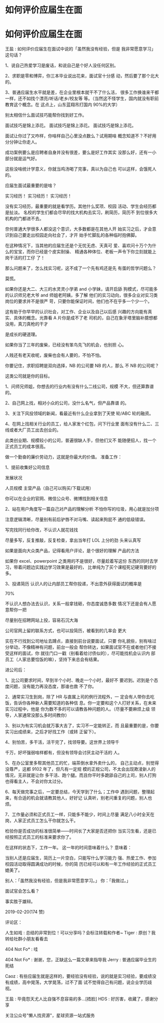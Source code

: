 # 如何评价应届生在面

# 如何评价应届生在面

王盐 : 如何评价应届生在面试中说的「虽然我没有经验，但是 我非常愿意学习」这句话？

1、说自己热爱学习是废话，和说自己是个好人没任何区别。

2、求职是零和博弈，你三本毕业说出花来，面试官十分感 动，然后要了那个北大的。

3、普通应届生水平就是差，在企业里根本就干不了什么活， 很多工作换谁来干都一样，还不如找个漂亮/听话/老乡/校友等 等。（当然这不怪学生，国内就没有职前教育这个概念。在 这点上，山东蓝翔吊打国内 90%的大学）

别太相信什么面试技巧能帮你找到好工作。

面试技巧是锦上添花。 面试技巧是锦上添花。 面试技巧是锦上添花。

面试让你过了又咋样，你啥样自己心里没点数么？试用期啥 概念知道不？不好用分分钟让你走人。

成功案例要么是应聘者自身并没有很差，要么是好工作其实 没那么好，还有一小部分就是运气好。

这些没啥统计学意义，你就当鸡汤喝了完事，真以为自己也 可以这样，会饿死人的。

应届生面试最重要的是啥？

实习经历！ 实习经历！ 实习经历！

没有实习经历，最重要的就是看学历。其他什么奖项、校园 活动、学生会经历都是扯淡。 名校的学生们都会尽早的找大机构去实习，刷简历，简历不 到位很多大机构的门都进不去。

奈何普通大学很多人都没这个意识，大多数都是在其他人开 始实习之后，才会意识到自己要走出校园走向社会了，才开 始手忙脚乱的各种临时抱佛脚。

在这种情况下，当其他的应届生还是个无忧无虑、天真可 爱、喜欢问十万个为什么的宝宝，而你已经是个皮实耐操、 精通各种体位、老板一声令下你立刻就能上岗干活的打工仔 了！

那么问题来了，怎么找实习呢，这不成了一个先有鸡还是先 有蛋的哲学问题么？

莫慌。

如果你还是大二、大三的水灵灵小学弟 and 小学妹，请开启舔 狗模式，尽可能多的认识师兄老大爷 and 师姐老阿姨，多了解 他们的实习动向，很多企业对实习类岗位的要求并不是很严 苛，只要你能保证时间，他们也不在乎多一个少一个。

这有助于你早早的认识社会，对工作、企业以及自己以后感 兴趣的方向能有真实、具体的概念。光靠看 A 片你是成不了老 司机的，自己在象牙塔里脑补臆想都没用，真刀真枪的干才

是成长的硬道理。

如果你当了三年的废柴，已经没有笨鸟先飞的机会，也别担 心。

人贱还有老天收呢，废柴也会有人要的，不怕不怕。

你要记住，求职招聘是双向选择，NB 的公司要 NB 的人，那么 不 NB 的公司呢？

这类公司就是你的目标。

1、问师兄师姐，你想去的行业内有没有什么二线公司，规模 不大，但还算靠谱的。

2、自己网上找，相对小众的公司，没什么名气，但产品靠谱 的。

3、关注下风投领域的新闻，看最近有什么企业拿到了天使 轮/ABC 轮的融资。

4、在网上找相关行业的员工，给人家发个红包，问下行业里 面有没有什么二、三线或者大厂员工出去创业的。

此类创业期、规模较小的公司，普遍很缺人手，但他们又不 能随便招人，找一个正式员工的成本很高。

做一个勤奋的廉价劳动力，这就是你最大的价值。 准备工作：

1、提前收集好公司信息

发展状况

人员规模 主营产品（自己可以购买/下载试用）

你可以在企业的官网、微信公众号、微博找到相关信息

2、站在用户角度写一篇自己对产品的理解分析 不怕你写的垃圾，用心就是加分项

注意逻辑清晰，尽量别有前后驴唇不对马嘴、读起来狗屁不 通的低级错误。

写完找同行给你改，不认识人就花钱找

尽量多写，反复推敲，反复检查，拿出当年打 LOL 上分的劲 头来认真写

如果是面向大众类产品，记得看用户评论，是个很好的理解 产品的方法

如果你 excel、powerpoint 之类用的不是很好，尽量趁着写这份 东西的同时去学习，带着问题边实践边学习效果是最好的， 比单纯为了买个课程死记硬背要好的多。

3、投递简历 认识人的让内部员工帮你投递，不出意外获得面试的概率是

70%

不认识人想办法去认识，关系一般拿钱砸，你态度诚恳多数 情况下还是会有人愿意帮你一把

尽量别在招聘网站上投，容易石沉大海

公司官网上留的联系方式，也可以投简历，被看到的几率会 更大

实在不行找到公司地址去蹲点，直接到前台说要面试，只要 你礼貌些，别有啥过分举动，不像精神有问题，前台一般会 帮你转达，如果面试官不在或者他们不接受这样的面试，你 就往门口一戳（别看着给讨债似的），尽可能找机会认识内 部员工（人家总要恰饭的嘛），坚持下来总会有结果。

进公司后：

1、比公司要求时间，早到半个小时、晚走一个小时，最好不 要迟到。迟到是个态度问题，没有能力再没态度，那谁也救 不了你。

2、通常实习生到岗，除了 HR 与直属上司的例行流程外，一 定会有人带你去吃饭，告诉你各种新人需要知道的各种信 息。你一定要和这个人打好关系，在未来实习过程中，他是 你为数不多的可以请教各种问题的人。（尽量不要麻烦上级 领导，人家通常没那么多时间教你）

3、别以为有实习机会就万事大吉了，实习不一定能转正，而 且最重要的是，你要实习出成绩来，之后才好找工作（或转 正留下）。

4、别怕苦，多干活，活干完了，找领导要。这世界上领导千

千万，好坏强弱啥样都有，但没有领导会讨厌主动干活的 人。

5、在办公室里多帮其他员工的忙，端茶倒水拿外卖什么的， 自己主动点，别觉得没尊严，这都 9102 年了，但凡有一定规 模的正规公司，不太会出现欺凌新人的情况，无非就是让你 多干活、跑个腿。而且你平时多跪舔自己的上司，别人打狗 也得看主人，不会对你太过分。

6、每天做完事之后，一定要总结，今天学到了什么；工作中 遇到问题，整理起来，有合适的机会就请教其他人，好好记 认真听，别老问重复的问题，别人也烦。

7、工作量必须和正式员工一样，只能多不能少，时间上尽量 满足八小时全天在岗，人家正式员工怎么干你就怎么干。

检验你是否成功的标准很简单——时间长了大家是否还把你 当实习生看，还是已经按照正式员工的标准来要求你了。

在这样的状态下，工作一年。 这一年的时间意味着什么？ 意味着：

当别人还是应届生，简历上一片空白，只能写什么学习能力 强、热爱工作、参加校园活动取得圆满成功的时候，你的简 历已经可以和有一年工作经验的正式员工媲美了。

别人：「虽然我没有经验，但是我非常愿意学习。」 你：「我做过。」

面试官会怎么看？

事实胜于雄辩。

2019-02-20(174 赞)

评论区：

人生如戏 : 总结的非常到位！可以分享吗？会标注转载和作者~ Tiger : 原创？我转给社群小朋友看看去

404 Not Fo* : 哇

404 Not Fo* : 谢谢，您，正缺这么一篇文章来指导我 Jerry : 普通应届毕业生的死结

Caoz : 有些应届生就是这样的，要经验没有经验，说的就是实习经验，要成绩没有成绩，高中晃荡，大学晃荡，过不了面 试不觉得自己有问题，说企业学历歧视。

王盐 : 毕竟怨天尤人比自强不息容易的多…[捂脸] HDS : 好厉害，收藏了，感谢分享

关注公众号"懒人找资源"，星球资源一站式服务